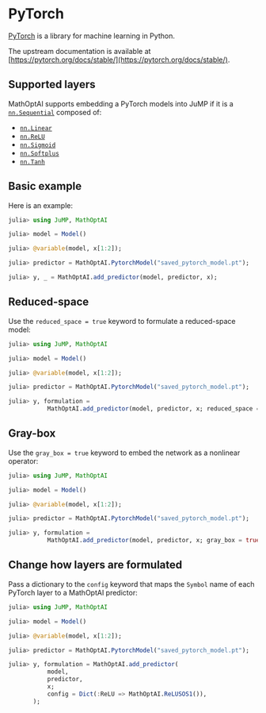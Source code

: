 # PyTorch

[PyTorch](https://pytorch.org) is a library for machine learning in Python.

The upstream documentation is available at
[https://pytorch.org/docs/stable/](https://pytorch.org/docs/stable/).

## Supported layers

MathOptAI supports embedding a PyTorch models into JuMP if it is a
[`nn.Sequential`](https://pytorch.org/docs/stable/generated/torch.nn.Sequential.html)
composed of:

 * [`nn.Linear`](https://pytorch.org/docs/stable/generated/torch.nn.Linear.html)
 * [`nn.ReLU`](https://pytorch.org/docs/stable/generated/torch.nn.ReLU.html)
 * [`nn.Sigmoid`](https://pytorch.org/docs/stable/generated/torch.nn.Sigmoid.html)
 * [`nn.Softplus`](https://pytorch.org/docs/stable/generated/torch.nn.Softplus.html)
 * [`nn.Tanh`](https://pytorch.org/docs/stable/generated/torch.nn.Tanhh.html)

## Basic example

Here is an example:

```julia
julia> using JuMP, MathOptAI

julia> model = Model()

julia> @variable(model, x[1:2]);

julia> predictor = MathOptAI.PytorchModel("saved_pytorch_model.pt");

julia> y, _ = MathOptAI.add_predictor(model, predictor, x);
```

## Reduced-space

Use the `reduced_space = true` keyword to formulate a reduced-space model:

```julia
julia> using JuMP, MathOptAI

julia> model = Model()

julia> @variable(model, x[1:2]);

julia> predictor = MathOptAI.PytorchModel("saved_pytorch_model.pt");

julia> y, formulation =
           MathOptAI.add_predictor(model, predictor, x; reduced_space = true);
```

## Gray-box

Use the `gray_box = true` keyword to embed the network as a nonlinear operator:

```julia
julia> using JuMP, MathOptAI

julia> model = Model()

julia> @variable(model, x[1:2]);

julia> predictor = MathOptAI.PytorchModel("saved_pytorch_model.pt");

julia> y, formulation =
           MathOptAI.add_predictor(model, predictor, x; gray_box = true);
```

## Change how layers are formulated

Pass a dictionary to the `config` keyword that maps the `Symbol` name of each
PyTorch layer to a MathOptAI predictor:

```julia
julia> using JuMP, MathOptAI

julia> model = Model()

julia> @variable(model, x[1:2]);

julia> predictor = MathOptAI.PytorchModel("saved_pytorch_model.pt");

julia> y, formulation = MathOptAI.add_predictor(
           model,
           predictor,
           x;
           config = Dict(:ReLU => MathOptAI.ReLUSOS1()),
       );
```
